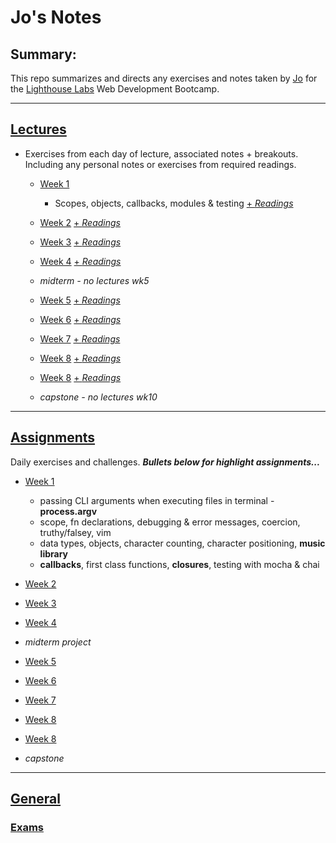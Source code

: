 # Jo's Notes

## Summary:

This repo summarizes and directs any exercises and notes taken by [Jo](https://github.com/jo-wood) for the [Lighthouse Labs](https://www.lighthouselabs.ca/?gclid=Cj0KCQjwla7nBRDxARIsADll0kAybI54hq52Y4yU4WDbpCPcz4NLTjkOhvP9RS5zDGFPMSMaEILQo8oaAhsYEALw_wcB) Web Development Bootcamp.

---

## [Lectures](/lighthouse-lectures)

* Exercises from each day of lecture, associated notes + breakouts. Including any personal notes or exercises from required readings.

  * [Week 1](/lighthouse-lectures/week1)
    * Scopes, objects, callbacks, modules & testing [+ *Readings*](/lighthouse-readings/wk1.md)
    
  * [Week 2](/lighthouse-lectures/week2) [+ *Readings*](/lighthouse-readings/wk2.md)
  * [Week 3](/lighthouse-lectures/week3) [+ *Readings*](/lighthouse-readings/wk3.md)
  * [Week 4](/lighthouse-lectures/week4) [+ *Readings*](/lighthouse-readings/wk4.md)
  * *midterm - no lectures wk5*
  * [Week 5](/lighthouse-lectures/week5) [+ *Readings*](/lighthouse-readings/wk5.md)
  * [Week 6](/lighthouse-lectures/week6) [+ *Readings*](/lighthouse-readings/wk6.md)
  * [Week 7](/lighthouse-lectures/week7) [+ *Readings*](/lighthouse-readings/wk7.md)
  * [Week 8](/lighthouse-lectures/week8) [+ *Readings*](/lighthouse-readings/wk8.md)
  * [Week 8](/lighthouse-lectures/week9) [+ *Readings*](/lighthouse-readings/wk9.md)
  * *capstone - no lectures wk10*

---
## [Assignments](/lighthouse-labs/assignments)

Daily exercises and challenges. ***Bullets below for highlight assignments...***

  * [Week 1](/lighthouse-assignments/week1)
    * passing CLI arguments when executing files in terminal -  **process.argv**  
    * scope, fn declarations, debugging & error messages, coercion, truthy/falsey, vim
    * data types, objects, character counting, character positioning, **music library**
    * **callbacks**, first class functions, **closures**, testing with mocha & chai

  * [Week 2](/lighthouse-assignments/week2)
  * [Week 3](/lighthouse-assignments/week3)
  * [Week 4](/lighthouse-assignments/week4)
  * *midterm project*
  * [Week 5](/lighthouse-assignments/week5)
  * [Week 6](/lighthouse-assignments/week6)
  * [Week 7](/lighthouse-assignments/week7)
  * [Week 8](/lighthouse-assignments/week8)
  * [Week 8](/lighthouse-assignments/week9)
  
  * *capstone*
---
## [General](/lighthouse-labs/general-lighthouse)

### [Exams](/lighthouse-labs/exams)